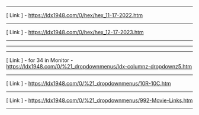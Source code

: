 - -----------------------------------------------------------------------------------------------
[ Link ] - https://ldx1948.com/0/hex/hex_11-17-2022.htm
- -----------------------------------------------------------------------------------------------
[ Link ] - https://ldx1948.com/0/hex/hex_12-17-2023.htm
- -----------------------------------------------------------------------------------------------
- -----------------------------------------------------------------------------------------------
- -----------------------------------------------------------------------------------------------
[ Link ] - for 34 in Monitor - https://ldx1948.com/0/%21_dropdownmenus/ldx-columnz-dropdownz5.htm
- -----------------------------------------------------------------------------------------------
[ Link ] - https://ldx1948.com/0/%21_dropdownmenus/10R-10C.htm
- -----------------------------------------------------------------------------------------------
[ Link ] - https://ldx1948.com/0/%21_dropdownmenus/992-Movie-Links.htm
- -----------------------------------------------------------------------------------------------
